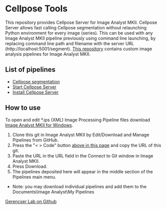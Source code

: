 # Cellpose Tools
This repository provides Cellpose Server for Image Analyst MKII. Cellpose Server allows fast calling Cellpose segmentation without relaunching Python environment for every image (series). This can be used with any Image Analyst MKII pipeline previously using command line launching, by replacing command line path and filename with the server URL (http://localhost:5001/segment).
[This repository](https://github.com/gerencserlab/IA-Cellpose-tools/) contains custom image analysis pipelines for Image Analyst MKII.    

## List of pipelines
* [Cellpose segmentation](Cellpose_segmentation.md)
* [Start Cellpose Server](cellpose_server.md)
* [Install Cellpose Server](install_cellpose_server.md)

## How to use
To open and edit *.ips (XML) Image Processing Pipeline files download [Image Analyst MKII for Windows](https://www.imageanalyst.net/downloads/?item=recent/imageanalystMKII64.msi).
1. Clone this git in Image Analyst MKII by Edit/Download and Manage Pipelines from GitHub. 
2. Press the "< > Code" button [above in this page](https://github.com/gerencserlab/IA-Cellpose-tools/) and copy the URL of this git.
3. Paste the URL in the URL field in the Connect to Git window in Image Analyst MKII.
4. Press Download.
5. The pipelines deposited here will appear in the middle section of the Pipelines main menu.
* Note: you may download individual pipelines and add them to the Documents\Image Analyst\My Pipelines

[Gerencser Lab on Github](https://github.com/gerencserlab)

